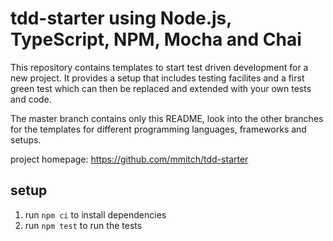 tdd-starter using Node.js, TypeScript, NPM, Mocha and Chai
==========================================================

This repository contains templates to start test driven development
for a new project.  It provides a setup that includes testing
facilites and a first green test which can then be replaced and
extended with your own tests and code.

The master branch contains only this README, look into the other
branches for the templates for different programming languages,
frameworks and setups.

project homepage: https://github.com/mmitch/tdd-starter

setup
-----

1. run `npm ci` to install dependencies
2. run `npm test` to run the tests
